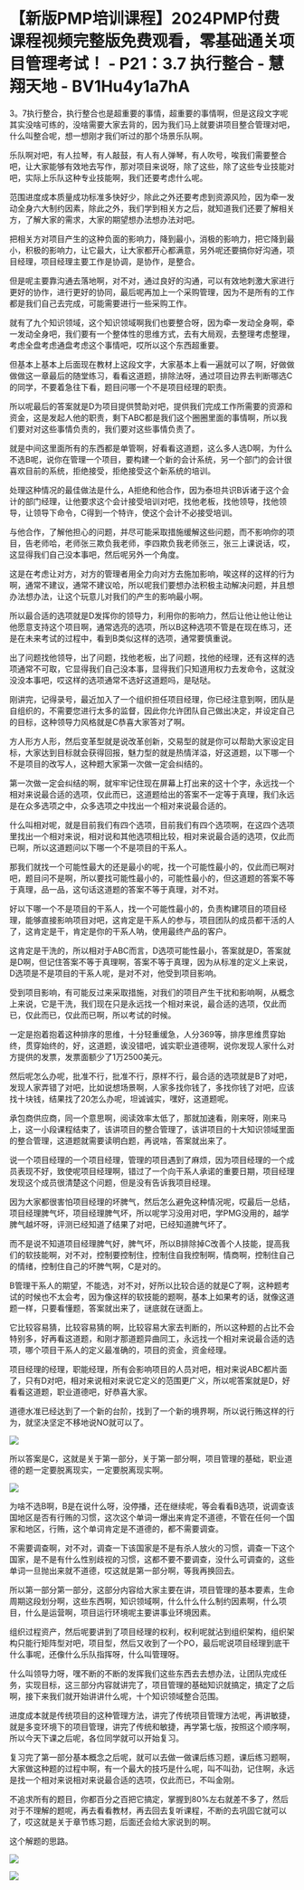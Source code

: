 # 【新版PMP培训课程】2024PMP付费课程视频完整版免费观看，零基础通关项目管理考试！ - P21：3.7 执行整合 - 慧翔天地 - BV1Hu4y1a7hA

3。7执行整合，执行整合也是超重要的事情，超重要的事情啊，但是这段文字呢其实没啥可练的，没啥需要大家去背的，因为我们马上就要讲项目整合管理对吧，什么叫整合呢，想一想刚才我们听过的那个场景乐队啊。

乐队啊对吧，有人拉琴，有人敲鼓，有人有人弹琴，有人吹号，唉我们需要整合吧，让大家能够有效地去写作，那对项目来说呀，除了这些，除了这些专业技能对吧，实际上乐队这种专业技能啊，我们还要考虑什么呢。

范围进度成本质量成功标准多快好少，除此之外还要考虑到资源风险，因为牵一发动全身六大制约因素，除此之外，我们学到相关方之后，就知道我们还要了解相关方，了解大家的需求，大家的期望想办法想办法对吧。

把相关方对项目产生的这种负面的影响力，降到最小，消极的影响力，把它降到最小，积极的影响力，让它最大，让大家都开心都满意，另外呢还要搞你好沟通，项目经理，项目经理主要工作是协调，是协作，是整合。

但是呢主要靠沟通去落地啊，对不对，通过良好的沟通，可以有效地刺激大家进行更好的协作，进行更好的协同，最后呢再加上一个采购管理，因为不是所有的工作都是我们自己去完成，可能需要进行一些采购工作。

就有了九个知识领域，这个知识领域啊我们也要整合呀，因为牵一发动全身啊，牵一发动全身吧，我们要有一个整体性的思维方式，去有大局观，去整理考虑整理，考虑全盘考虑通盘考虑这个事情吧，哎所以这个东西超重要。

但基本上基本上后面现在教材上这段文字，大家基本上看一遍就可以了啊，好做做做做这一章最后的随堂练习，看看这道题，排除法呀，通过项目边界去判断哪选C的同学，不要着急往下看，题目问哪一个不是项目经理的职责。

所以呢最后的答案就是D为项目提供赞助对吧，提供我们完成工作所需要的资源和资金，这是发起人他的职责，剩下ABC都是我们这个圈圈里面的事情啊，所以我们要对对这些事情负责的，我们要对这些事情负责了。

就是中间这里面所有的东西都是单管啊，好看看这道题，这么多人选D啊，为什么不选B呢，说你在管理一个项目，要构建一个新的会计系统，另一个部门的会计很喜欢目前的系统，拒绝接受，拒绝接受这个新系统的培训。

处理这种情况的最佳做法是什么，A拒绝和他合作，因为泰坦共识B诉诸于这个会计的部门经理，让他要求这个会计接受培训对吧，找他老板，找他领导，找他领导，让领导下命令，C得到一个特许，使这个会计不必接受培训。

与他合作，了解他担心的问题，并尽可能采取措施缓解这些问题，而不影响你的项目，告老师哈，老师张三欺负我老师，李四欺负我老师张三，张三上课说话，哎，这显得我们自己没本事吧，然后呢另外一个角度。

这是在考虑让对方，对方的管理者用全力向对方去施加影响，唉这样的这样的行为啊，通常不建议，通常不建议哈，所以呢我们要想办法积极主动解决问题，并且想办法想办法，让这个玩意儿对我们的产生的影响最小啊。

所以最合适的选项就是D发挥你的领导力，利用你的影响力，然后让他让他让他让他愿意支持这个项目啊，通常选亮的选项，所以B这种选项不管是在现在练习，还是在未来考试的过程中，看到B类似这样的选项，通常要慎重说。

出了问题找他领导，出了问题，找他老板，出了问题，找他的经理，还有这样的选项通常不可取，它显得我们自己没本事，显得我们只知道用权力去发命令，这就没没没本事吧，哎这样的选项通常不选好这道题吗，是哒哒。

刚讲完，记得录号，最近加入了一个组织担任项目经理，你已经注意到啊，团队是自组织的，不需要您进行太多的监督，因此你允许团队自己做出决定，并设定自己的目标，这种领导力风格就是C恭喜大家答对了啊。

方人形方人形，然后变革型就是说改革创新，交易型的就是你可以帮助大家设定目标，大家达到目标就会获得回报，魅力型的就是热情洋溢，好这道题，以下哪一个不是项目的改写人，这种题大家第一次做一定会纠结的。

第一次做一定会纠结的啊，就牢牢记住现在屏幕上打出来的这十个字，永远找一个相对来说最合适的选项，仅此而已，这道题给出的答案不一定等于真理，我们永远是在众多选项之中，众多选项之中找出一个相对来说最合适的。

什么叫相对呢，就是目前我们有四个选项，目前我们有四个选项啊，在这四个选项里找出一个相对来说，相对说和其他选项相比较，相对来说最合适的选项，仅此而已啊，所以这道题问以下哪一个不是项目的干系人。

那我们就找一个可能性最大的还是最小的呢，找一个可能性最小的，仅此而已啊对吧，题目问不是啊，所以要找可能性最小的，可能性最小的，但这道题的答案不等于真理，品一品，这句话这道题的答案不等于真理，对不对。

好以下哪一个不是项目的干系人，找一个可能性最小的，负责构建项目的项目经理，能够直接影响项目对吧，这肯定是干系人的参与，项目团队的成员都干活的人了，这肯定是干，肯定是你的干系人呐，使用最终产品的客户。

这肯定是干洗的，所以相对于ABC而言，D选项可能性最小，答案就是D，答案就是D啊，但记住答案不等于真理啊，答案不等于真理，因为从标准的定义上来说，D选项是不是项目的干系人呢，是对不对，他受到项目影响。

受到项目影响，有可能反过来采取措施，对我们的项目产生干扰和影响啊，从概念上来说，它是干洗，我们现在只是永远找一个相对来说，最合适的选项，仅此而已，仅此而已，仅此而已啊，所以考试的时候。

一定是抱着抱着这种排序的思维，十分轻重缓急，人分369等，排序思维贯穿始终，贯穿始终的，好，这道题，诶没错吧，诚实职业道德啊，说你发现人家什么对方提供的发票，发票面额少了1万2500美元。

然后呢怎么办呢，批准不行，批准不行，原样不行，最合适的选项就是B了对吧，发现人家弄错了对吧，比如说想场景啊，人家多找你钱了，多找你钱了对吧，应该找十块钱，结果找了20怎么办呢，坦诚诚实，嘿好，这道题呢。

承包商供应商，同一个意思啊，阅读效率太低了，那就加速看，刚来呀，刚来马上，这一小段课程结束了，该讲项目的整合管理了，该讲项目的十大知识领域里面的整合管理，这道题就需要读明白题，再说啥，答案就出来了。

说一个项目经理的一个项目经理，管理的项目遇到了麻烦，因为项目经理的一个成员表现不好，致使呢项目经理啊，错过了一个向干系人承诺的重要日期，项目经理发现这个成员很清楚这个问题，但是没有告诉我项目经理。

因为大家都很害怕项目经理的坏脾气，然后怎么避免这种情况呢，哎最后一总结，项目经理脾气坏，项目经理脾气坏，所以呢学习没用对吧，学PMG没用的，越学脾气越坏呀，评测已经知道了结果了对吧，已经知道脾气坏了。

而不是说不知道项目经理脾气好，脾气坏，所以B排除掉C改善个人技能，提高我们的软技能啊，对不对，控制要控制住，控制住自我控制啊，情商啊，控制住自己的情绪，控制住自己的坏脾气啊，C是对的。

B管理干系人的期望，不能选，对不对，好所以比较合适的就是C了啊，这种题考试的时候也不太会考，因为像这样的软技能的题啊，基本上如果考的话，就像这道题一样，只要看懂题，答案就出来了，谜底就在谜面上。

它比较容易猜，比较容易猜的啊，比较容易大家去判断的，所以这种题的占比不会特别多，好再看这道题，和刚才那道题异曲同工，永远找一个相对来说最合适的选项，哪个项目干系人的定义最准确的，项目的资金，资金经理。

项目经理的经理，职能经理，所有会影响项目的人员对吧，相对来说ABC都片面了，只有D对吧，相对来说相对来说它定义的范围更广义，所以呢答案就是D，好看看这道题，职业道德吧，好恭喜大家。

道德水准已经达到了一个新的台阶，找到了一个新的境界啊，所以说行贿这样的行为，就坚决坚定不移地说NO就可以了。



![](img/c71f81b514d5496d58d9de6ad56997a1_1.png)

所以答案是C，这就是关于第一部分，关于第一部分啊，项目管理的基础，职业道德的题一定要脱离现实，一定要脱离现实啊。



![](img/c71f81b514d5496d58d9de6ad56997a1_3.png)

为啥不选B啊，B是在说什么呀，没停播，还在继续呢，等会看看B选项，说调查该国地区是否有行贿的习惯，这次这个单词一爆出来肯定不道德，不管在任何一个国家和地区，行贿，这个单词肯定是不道德的，都不需要调查。

不需要调查啊，对不对，调查一下该国家是不是有杀人放火的习惯，调查一下这个国家，是不是有什么性别歧视的习惯，这都不要不要调查，没什么可调查的，这些单词一旦抛出来就不道德，哎这就是第一部分啊，等我再换回去。

所以第一部分第一部分，这部分内容给大家主要在讲，项目管理的基本要素，生命周期这段划分啊，这些东西啊，知识领域啊，什么什么什么制约因素啊，什么项目，什么是运营啊，项目运行环境呢主要讲事业环境因素。

组织过程资产，然后呢要讲到了项目经理的权利，权利呢就沾到组织架构，组织架构只能行矩阵型对吧，项目型，然后又收到了一个PO，最后呢说项目经理到底干什么事呢，还像什么乐队指挥呀，什么叫管理呀。

什么叫领导力呀，嘿不断的不断的发挥我们这些东西去去想办法，让团队完成任务，实现目标，这三部分内容就讲完了，项目管理的基础知识就搞定，搞定了之后啊，接下来我们就开始讲讲什么呢，十个知识领域整合范围。

进度成本就是传统项目的这种管理方法，讲完了传统项目管理方法呢，再讲敏捷，就是多变环境下的项目管理，讲完了传统和敏捷，再学第七版，按照这个顺序啊，所以今天下课之后呢，各位同学就可以开始复习。

复习完了第一部分基本概念之后呢，就可以去做一做课后练习题，课后练习题啊，大家做这种题的过程中啊，有一个最大的技巧是什么呢，叫不叫劲，记住啊，永远是找一个相对来说相对来说最合适的选项，仅此而已，不叫金刚。

不追求所有的题目，你都百分之百把它搞定，掌握到80%左右就差不多了，然后对于不理解的题呢，再去看看教材，再去回去复听课程，不断的去巩固它就可以了，哎这就是关于章节练习题，后面还会给大家说到的啊。

这个解题的思路。

![](img/c71f81b514d5496d58d9de6ad56997a1_5.png)

![](img/c71f81b514d5496d58d9de6ad56997a1_6.png)